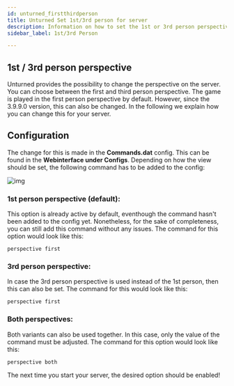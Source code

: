 ```yaml
---
id: unturned_firstthirdperson
title: Unturned Set 1st/3rd person for server
description: Information on how to set the 1st or 3rd person perspective on your Unturned server from ZAP-Hosting - ZAP-Hosting.com documentation
sidebar_label: 1st/3rd Person

---
```




## 1st / 3rd person perspective

Unturned provides the possibility to change the perspective on the server. You can choose between the first and third person perspective. The game is played in the first person perspective by default. However, since the 3.9.9.0 version, this can also be changed. In the following we explain how you can change this for your server. 



## Configuration

The change for this is made in the **Commands.dat** config. This can be found in the **Webinterface under Configs**. Depending on how the view should be set, the following command has to be added to the config:

![img](https://screensaver01.zap-hosting.com/index.php/s/9mZyJKX6xCTeDeA/preview)



### 1st person perspective (default): 

This option is already active by default, eventhough the command hasn't been added to the config yet. Nonetheless, for the sake of completeness, you can still add this command without any issues. The command for this option would look like this:

```
perspective first
```



### 3rd person perspective:

In case the 3rd person perspective is used instead of the 1st person, then this can also be set. The command for this would look like this:

```
perspective first
```



### Both perspectives:

Both variants can also be used together. In this case, only the value of the command must be adjusted. The command for this option would look like this:

```
perspective both
```



The next time you start your server, the desired option should be enabled!
